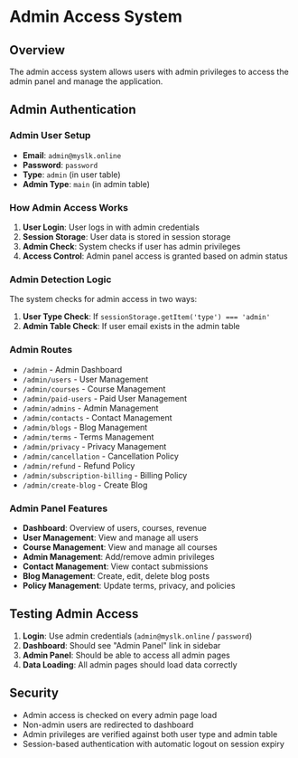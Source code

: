 # Admin Access System

## Overview
The admin access system allows users with admin privileges to access the admin panel and manage the application.

## Admin Authentication

### Admin User Setup
- **Email**: `admin@myslk.online`
- **Password**: `password`
- **Type**: `admin` (in user table)
- **Admin Type**: `main` (in admin table)

### How Admin Access Works

1. **User Login**: User logs in with admin credentials
2. **Session Storage**: User data is stored in session storage
3. **Admin Check**: System checks if user has admin privileges
4. **Access Control**: Admin panel access is granted based on admin status

### Admin Detection Logic

The system checks for admin access in two ways:

1. **User Type Check**: If `sessionStorage.getItem('type') === 'admin'`
2. **Admin Table Check**: If user email exists in the admin table

### Admin Routes

- `/admin` - Admin Dashboard
- `/admin/users` - User Management
- `/admin/courses` - Course Management
- `/admin/paid-users` - Paid User Management
- `/admin/admins` - Admin Management
- `/admin/contacts` - Contact Management
- `/admin/blogs` - Blog Management
- `/admin/terms` - Terms Management
- `/admin/privacy` - Privacy Management
- `/admin/cancellation` - Cancellation Policy
- `/admin/refund` - Refund Policy
- `/admin/subscription-billing` - Billing Policy
- `/admin/create-blog` - Create Blog

### Admin Panel Features

- **Dashboard**: Overview of users, courses, revenue
- **User Management**: View and manage all users
- **Course Management**: View and manage all courses
- **Admin Management**: Add/remove admin privileges
- **Contact Management**: View contact submissions
- **Blog Management**: Create, edit, delete blog posts
- **Policy Management**: Update terms, privacy, and policies

## Testing Admin Access

1. **Login**: Use admin credentials (`admin@myslk.online` / `password`)
2. **Dashboard**: Should see "Admin Panel" link in sidebar
3. **Admin Panel**: Should be able to access all admin pages
4. **Data Loading**: All admin pages should load data correctly

## Security

- Admin access is checked on every admin page load
- Non-admin users are redirected to dashboard
- Admin privileges are verified against both user type and admin table
- Session-based authentication with automatic logout on session expiry 